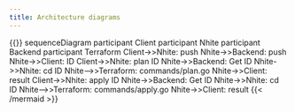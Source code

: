 ```yaml
---
title: Architecture diagrams
---
```




{{<mermaid>}}
sequenceDiagram
    participant Client
    participant Nhite
    participant Backend
    participant Terraform
    Client->>Nhite: push
    Nhite->>Backend: push
    Nhite->>Client: ID
    Client->>Nhite: plan ID
    Nhite->>Backend: Get ID
    Nhite->>Nhite: cd ID
    Nhite-->>Terraform: commands/plan.go
    Nhite->>Client: result
    Client->>Nhite: apply ID
    Nhite->>Backend: Get ID
    Nhite->>Nhite: cd ID
    Nhite-->>Terraform: commands/apply.go
    Nhite->>Client: result
{{< /mermaid >}}

